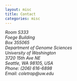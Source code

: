 ```yaml
---
layout: misc
title: Contact
categories: misc
---
```


<address>
  Room S333<br>
  Foege Building<br>
  Box 355065<br>
  Department of Genome Sciences<br>
  University of Washington<br>
  3720 15th Ave NE<br>
  Seattle, WA 98105, USA<br>
  Phone: (206) 616-6898<br>
  Email: coletrap<span style="display:none">obfuscate</span>@uw.edu
</address>

